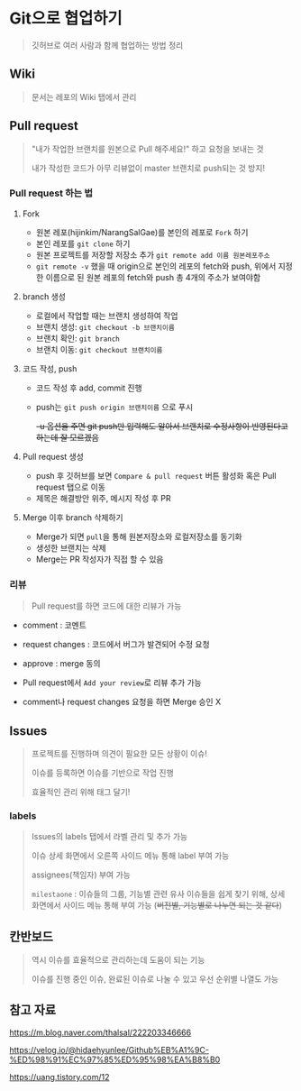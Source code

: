 # Git으로 협업하기

> 깃허브로 여러 사람과 함께 협업하는 방법 정리



## Wiki

> 문서는 레포의 Wiki 탭에서 관리



## Pull request

> "내가 작업한 브랜치를 원본으로 Pull 해주세요!" 하고 요청을 보내는 것
>
> 내가 작성한 코드가 아무 리뷰없이 master 브랜치로 push되는 것 방지!



### Pull request 하는 법

1. Fork

   * 원본 레포(hijinkim/NarangSalGae)를 본인의 레포로 `Fork` 하기
   * 본인 레포를 `git clone` 하기
   * 원본 프로젝트를 저장할 저장소 추가 `git remote add 이름 원본레포주소`
   * `git remote -v` 했을 때 origin으로 본인의 레포의 fetch와 push, 위에서 지정한 이름으로 된 원본 레포의 fetch와 push 총 4개의 주소가 보여야함

2. branch 생성

   * 로컬에서 작업할 때는 브랜치 생성하여 작업
   * 브랜치 생성: `git checkout -b 브랜치이름`
   * 브랜치 확인: `git branch`
   * 브랜치 이동: `git checkout 브랜치이름`

3. 코드 작성, push

   * 코드 작성 후 add, commit 진행

   * push는 `git push origin 브랜치이름` 으로 푸시

     ~~-u 옵션을 주면 git push만 입력해도 알아서 브랜치로 수정사항이 반영된다고 하는데 잘 모르겠음~~

4. Pull request 생성

   * push 후 깃허브를 보면 `Compare & pull request` 버튼 활성화 혹은 Pull request 탭으로 이동
   * 제목은 해결방안 위주, 메시지 작성 후 PR

5. Merge 이후 branch 삭제하기

   * Merge가 되면 `pull`을 통해 원본저장소와 로컬저장소를 동기화
   * 생성한 브랜치는 삭제
   * Merge는 PR 작성자가 직접 할 수 있음



### 리뷰

> Pull request를 하면 코드에 대한 리뷰가 가능

* comment : 코멘트
* request changes : 코드에서 버그가 발견되어 수정 요청
* approve : merge 동의



* Pull request에서 `Add your review`로 리뷰 추가 가능
* comment나 request changes 요청을 하면 Merge 승인 X



## Issues

> 프로젝트를 진행하며 의견이 필요한 모든 상황이 이슈!
>
> 이슈를 등록하면 이슈를 기반으로 작업 진행
>
> 효율적인 관리 위해 태그 달기!



### labels

>  Issues의 labels 탭에서 라벨 관리 및 추가 가능
>
> 이슈 상세 화면에서 오른쪽 사이드 메뉴 통해 label 부여 가능
>
> assignees(책임자) 부여 가능
>
> `milestaone` : 이슈들의 그룹, 기능별 관련 유사 이슈들을 쉽게 찾기 위해, 상세 화면에서 사이드 메뉴 통해 부여 가능 (~~버전별, 기능별로 나누면 되는 것 같다~~)



## 칸반보드

> 역시 이슈를 효율적으로 관리하는데 도움이 되는 기능
>
> 이슈를 진행 중인 이슈, 완료된 이슈로 나눌 수 있고 우선 순위별 나열도 가능





## 참고 자료

https://m.blog.naver.com/thalsal/222203346666

https://velog.io/@hidaehyunlee/Github%EB%A1%9C-%ED%98%91%EC%97%85%ED%95%98%EA%B8%B0

https://uang.tistory.com/12

